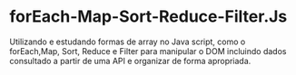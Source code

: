 # forEach-Map-Sort-Reduce-Filter.Js
Utilizando e estudando formas de array no Java script, como o forEach,Map, Sort, Reduce e Filter para manipular o DOM incluindo dados consultado a partir de uma API e organizar de forma apropriada.
